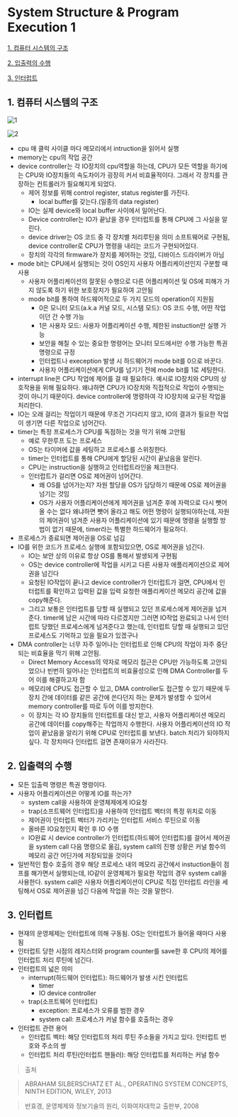 # System Structure & Program Execution 1

[1. 컴퓨터 시스템의 구조](#1-컴퓨터-시스템의-구조)

[2. 입출력의 수행](#2-입출력의-수행)

[3. 인터럽트](#3-인터럽트)

## 1. 컴퓨터 시스템의 구조

![1](https://user-images.githubusercontent.com/48282185/170663025-4fcac455-505a-458a-bd36-5cc191e9a913.png)

![2](https://user-images.githubusercontent.com/48282185/170663015-3fb87e40-bfea-489f-bd9e-6c5112215f29.png)

- cpu 매 클럭 사이클 마다 메모리에서 intruction을 읽어서 실행
- memory는 cpu의 작업 공간
- device controller는 각 IO장치의 cpu역할을 하는데, CPU가 모든 역할을 하기에는 CPU와 IO장치들의 속도차이가 굉장히 커서 비효율적이다. 그래서 각 장치를 관장하는 컨트롤러가 필요해지게 되었다.
  - 제어 정보를 위해 control register, status register를 가진다.
    - local buffer를 갖는다.(일종의 data register)
  - IO는 실제 device와 local buffer 사이에서 일어난다.
  - Device controller는 IO가 끝났을 경우 인터럽트를 통해 CPU에 그 사실을 알린다.
  - device driver는 OS 코드 중 각 장치별 처리루틴을 의미 소프트웨어로 구현됨, device controller로 CPU가 명령을 내리는 코드가 구현되어있다.
  - 장치의 각각의 firmware가 장치를 제어하는 것임, 디바이스 드라이버가 아님
- mode bit는 CPU에서 실행되는 것이 OS인지 사용자 어플리케이션인지 구분할 때 사용
  - 사용자 어플리케이션의 잘못된 수행으로 다른 어플리케이션 및 OS에 피해가 가지 않도록 하기 위한 보호장치가 필요하여 고안됨
  - mode bit를 통하여 하드웨어적으로 두 가지 모드의 operation이 지원됨
    - 0은 모니터 모드(a.k.a 커널 모드, 시스템 모드): OS 코드 수행, 어떤 작업이던 간 수행 가능
    - 1은 사용자 모드: 사용자 어플리케이션 수행, 제한된 instuction만 실행 가능
    - 보안을 해칠 수 있는 중요한 명령어는 모니터 모드에서만 수행 가능한 특권 명령으로 규정
    - 인터럽트나 exeception 발생 시 하드웨어가 mode bit를 0으로 바꾼다.
    - 사용자 어플리케이션에게 CPU를 넘기기 전에 mode bit를 1로 세팅한다.
- interrupt line은 CPU 작업에 제어를 걸 때 필요하다. 예시로 IO장치와 CPU의 상호작용을 위해 필요하다. 왜냐하면 CPU가 IO장치와 직접적으로 작업이 수행되는 것이 아니기 때문이다. device controller에 명령하여 각 IO장치에 요구된 작업을 처리한다.
- IO는 오래 걸리는 작업이기 때문에 무조건 기다리지 않고, IO의 결과가 필요한 작업이 생기면 다른 작업으로 넘어간다.
- timer는 특정 프로세스가 CPU를 독점하는 것을 막기 위해 고안됨
  - 예로 무한루프 도는 프로세스
  - OS는 타이머에 값을 세팅하고 프로세스를 스위칭한다.
  - timer는 인터럽트를 통해 CPU에게 할당된 시간이 끝났음을 알린다.
  - CPU는 instruction을 실행하고 인터럽트라인을 체크한다.
  - 인터럽트가 걸리면 OS로 제어권이 넘어간다.
    - 왜 OS를 넘어가는지? 자원 할당을 OS가 담당하기 때문에 OS로 제어권을 넘기는 것임
    - OS가 사용자 어플리케이션에게 제어권을 넘겨준 후에 자력으로 다시 뺏어올 수는 없다 왜냐하면 뺏어 올라고 해도 어떤 명령이 실행되야하는데, 자원의 제어권이 넘겨준 사용자 어플리케이션에 있기 때문에 명령을 실행할 방법이 없기 때문에, timer라는 특별한 하드웨어가 필요하다.
- 프로세스가 종료되면 제어권을 OS로 넘김
- IO를 위한 코드가 프로세스 실행에 포함되있으면, OS로 제어권을 넘긴다.
  - IO는 보안 상의 이유로 항상 OS를 통해서 발생되게 구현됨
  - OS는 device controller에 작업을 시키고 다른 사용자 애플리케이션으로 제어권을 넘긴다
  - 요청된 IO작업이 끝나고 device controller가 인터럽트가 걸면, CPU에서 인터럽트를 확인하고 입력된 값을 입력 요청한 애플리케이션 메모리 공간에 값을 copy해준다.
  - 그리고 보통은 인터럽트를 당할 때 실행되고 있던 프로세스에게 제어권을 넘겨준다. timer에 남은 시간에 따라 다르겠지만 그러면 IO작업 완료되고 나서 인터럽트 당했던 프로세스에게 넘겨준다고 했는데, 인터럽트 당할 때 실행되고 있던 프로세스도 기억하고 있을 필요가 있겠구나
- DMA controller는 너무 자주 일어나는 인터럽트로 인해 CPU의 작업이 자주 중단되는 비효율을 막기 위해 고안됨.
  - Direct Memory Access의 약자로 메모리 접근은 CPU만 가능하도록 고안되었으나 빈번히 일어나는 인터럽트의 비효율성으로 인해 DMA Controller를 두어 이를 해결하고자 함
  - 메모리에 CPU도 접근할 수 있고, DMA controller도 접근할 수 있기 때문에 두 장치 간에 데이터를 같은 공간에 쓴다던지 하는 문제가 발생할 수 있어서 memory controller를 따로 두어 이를 방지한다.
  - 이 장치는 각 IO 장치들의 인터럽트를 대신 받고, 사용자 어플리케이션 메모리 공간에 데이터를 copy해주는 작업까지 수행한다. 사용자 어플리케이션의 IO 작업이 끝났음을 알리기 위해 CPU로 인터럽트를 보낸다. batch 처리가 되야하지 싶다. 각 장치마다 인터럽트 걸면 존재이유가 사라진다.

## 2. 입출력의 수행

- 모든 입출력 명령은 특권 명령이다.
- 사용자 어플리케이션은 어떻게 IO를 하는가?
  - system call을 사용하여 운영체제에게 IO요청
  - trap(소프트웨어 인터럽트)을 사용하여 인터럽트 벡터의 특정 위치로 이동
  - 제어권이 인터럽트 벡터가 가리키는 인터럽트 서비스 루틴으로 이동
  - 올바른 IO요청인지 확인 후 IO 수행
  - IO완료 시 device controller가 인터럽트(하드웨어 인터럽트)를 걸어서 제어권을 system call 다음 명령으로 옮김, system call의 진행 상황은 커널 함수의 메모리 공간 어딘가에 저장되있을 것이다
- 일반적인 함수 호출의 경우 해당 프로세스 내의 메모리 공간에서 instuction들이 점프를 해가면서 실행되는데, IO같이 운영체제가 필요한 작업의 경우 system call을 사용한다. system call은 사용자 어플리케이션이 CPU로 직접 인터럽트 라인을 세팅해서 OS로 제어권을 넘긴 다음에 작업을 하는 것을 말한다.

## 3. 인터럽트

- 현재의 운영체제는 인터럽트에 의해 구동됨. OS는 인터럽트가 들어올 때마다 사용됨
- 인터럽트 당한 시점의 레지스터와 program counter를 save한 후 CPU의 제어를 인터럽트 처리 루틴에 넘긴다.
- 인터럽트의 넓은 의미
  - interrupt(하드웨어 인터럽트): 하드웨어가 발생 시킨 인터럽트
    - timer
    - IO device controller
  - trap(소프트웨어 인터럽트)
    - exception: 프로세스가 오류를 범한 경우
    - system call: 프로세스가 커널 함수를 호출하는 경우
- 인터럽트 관련 용어
  - 인터럽트 벡터: 해당 인터럽트의 처리 루틴 주소들을 가지고 있다. 인터럽트 번호와 주소의 쌍
  - 인터럽트 처리 루틴(인터럽트 핸들러): 해당 인터럽트를 처리하는 커널 함수

> 출처

> ABRAHAM SILBERSCHATZ ET AL., OPERATING SYSTEM CONCEPTS, NINTH EDITION, WILEY, 2013

> 반효경, 운영체제와 정보기술의 원리, 이화여자대학교 출판부, 2008
